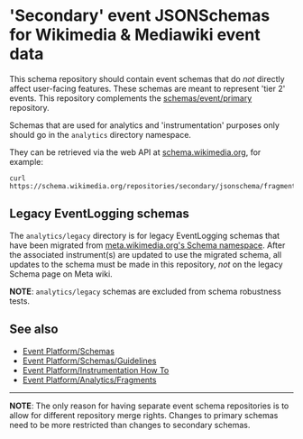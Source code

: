 # 'Secondary' event JSONSchemas for Wikimedia & Mediawiki event data

This schema repository should contain event schemas that do *not* directly affect user-facing features. These schemas are meant to represent 'tier 2' events. This repository complements the [schemas/event/primary](https://gerrit.wikimedia.org/g/schemas/event/primary/) repository.

Schemas that are used for analytics and 'instrumentation' purposes only should go in the `analytics` directory namespace.

They can be retrieved via the web API at [schema.wikimedia.org](https://schema.wikimedia.org/#!//secondary), for example:

```
curl https://schema.wikimedia.org/repositories/secondary/jsonschema/fragment/analytics/common/latest.json
```

## Legacy EventLogging schemas

The `analytics/legacy` directory is for legacy EventLogging schemas that have been migrated from [meta.wikimedia.org's Schema namespace](https://meta.wikimedia.org/w/index.php?title=Special%3AAllPages&from=&to=&namespace=470). After the associated instrument(s) are updated to use the migrated schema, all updates to the schema must be made in this repository, *not* on the legacy Schema page on Meta wiki.

**NOTE**: `analytics/legacy` schemas are excluded from schema robustness tests.

## See also

- [Event Platform/Schemas](https://wikitech.wikimedia.org/wiki/Event_Platform/Schemas)
- [Event Platform/Schemas/Guidelines](https://wikitech.wikimedia.org/wiki/Event_Platform/Schemas/Guidelines)
- [Event Platform/Instrumentation How To](https://wikitech.wikimedia.org/wiki/Event_Platform/Instrumentation_How_To)
- [Event Platform/Analytics/Fragments](https://wikitech.wikimedia.org/wiki/Event_Platform/Analytics/Fragments)

---------

**NOTE**: The only reason for having separate event schema repositories is to allow for different repository merge rights.  Changes to primary schemas need to be more restricted than changes to secondary schemas.
